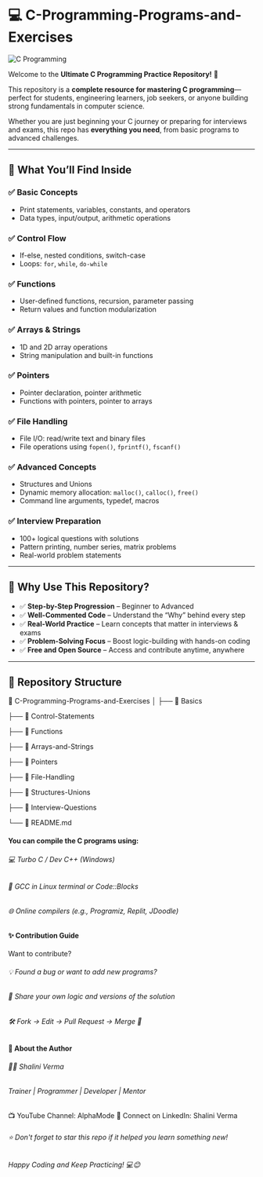 # 💻 C-Programming-Programs-and-Exercises

![C Programming](https://github.com/user-attachments/assets/0bb6631d-a621-4da2-8d77-e94500e1aecb)

Welcome to the **Ultimate C Programming Practice Repository!** 🚀

This repository is a **complete resource for mastering C programming**—perfect for students, engineering learners, job seekers, or anyone building strong fundamentals in computer science.

Whether you are just beginning your C journey or preparing for interviews and exams, this repo has **everything you need**, from basic programs to advanced challenges.

---

## 📘 What You’ll Find Inside

### ✅ Basic Concepts
- Print statements, variables, constants, and operators
- Data types, input/output, arithmetic operations

### ✅ Control Flow
- If-else, nested conditions, switch-case
- Loops: `for`, `while`, `do-while`

### ✅ Functions
- User-defined functions, recursion, parameter passing
- Return values and function modularization

### ✅ Arrays & Strings
- 1D and 2D array operations
- String manipulation and built-in functions

### ✅ Pointers
- Pointer declaration, pointer arithmetic
- Functions with pointers, pointer to arrays

### ✅ File Handling
- File I/O: read/write text and binary files
- File operations using `fopen()`, `fprintf()`, `fscanf()`

### ✅ Advanced Concepts
- Structures and Unions
- Dynamic memory allocation: `malloc()`, `calloc()`, `free()`
- Command line arguments, typedef, macros

### ✅ Interview Preparation
- 100+ logical questions with solutions
- Pattern printing, number series, matrix problems
- Real-world problem statements

---

## 🌟 Why Use This Repository?

- ✅ **Step-by-Step Progression** – Beginner to Advanced
- ✅ **Well-Commented Code** – Understand the “Why” behind every step
- ✅ **Real-World Practice** – Learn concepts that matter in interviews & exams
- ✅ **Problem-Solving Focus** – Boost logic-building with hands-on coding
- ✅ **Free and Open Source** – Access and contribute anytime, anywhere

---

## 📂 Repository Structure

📁 C-Programming-Programs-and-Exercises
│
├── 📁 Basics

├── 📁 Control-Statements

├── 📁 Functions

├── 📁 Arrays-and-Strings

├── 📁 Pointers

├── 📁 File-Handling

├── 📁 Structures-Unions

├── 📁 Interview-Questions

└── 📄 README.md



#### You can compile the C programs using:

###### 💻 Turbo C / Dev C++ (Windows)

###### 🐧 GCC in Linux terminal or Code::Blocks

###### 🌐 Online compilers (e.g., Programiz, Replit, JDoodle)


#### ✨ Contribution Guide

Want to contribute?

###### 💡 Found a bug or want to add new programs?

###### 📢 Share your own logic and versions of the solution

###### 🛠 Fork → Edit → Pull Request → Merge 💯



#### 🙋 About the Author

###### 👩‍💻 Shalini Verma
###### Trainer | Programmer | Developer | Mentor
📺 YouTube Channel: AlphaMode
📍 Connect on LinkedIn: Shalini Verma

###### ⭐ Don't forget to star this repo if it helped you learn something new!
###### Happy Coding and Keep Practicing! 💻😊

